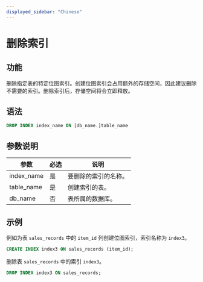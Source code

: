 ```yaml
---
displayed_sidebar: "Chinese"
---
```


# 删除索引

## 功能

删除指定表的特定位图索引。创建位图索引会占用额外的存储空间，因此建议删除不需要的索引。删除索引后，存储空间将会立即释放。

## 语法

```SQL
DROP INDEX index_name ON [db_name.]table_name
```

## 参数说明

| **参数**   | **必选** | **说明**           |
| ---------- | -------- | ------------------ |
| index_name | 是       | 要删除的索引的名称。 |
| table_name | 是       | 创建索引的表。     |
| db_name    | 否       | 表所属的数据库。   |

## 示例

例如为表 `sales_records` 中的 `item_id` 列创建位图索引，索引名称为 `index3`。

```SQL
CREATE INDEX index3 ON sales_records (item_id);
```

删除表 `sales_records` 中的索引 `index3`。

```SQL
DROP INDEX index3 ON sales_records;
```